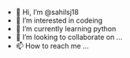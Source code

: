 - 👋 Hi, I’m @sahilsj18
- 👀 I’m interested in codeing
- 🌱 I’m currently learning python
- 💞️ I’m looking to collaborate on ...
- 📫 How to reach me ...

<!---
sahilsj18/sahilsj18 is a ✨ special ✨ repository because its `README.md` (this file) appears on your GitHub profile.
You can click the Preview link to take a look at your changes.
--->
